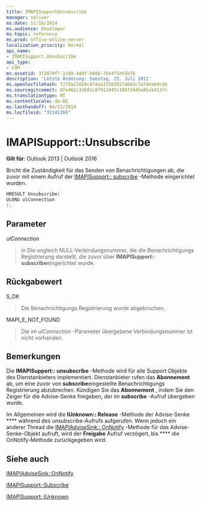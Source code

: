```yaml
---
title: IMAPISupportUnsubscribe
manager: soliver
ms.date: 11/16/2014
ms.audience: Developer
ms.topic: reference
ms.prod: office-online-server
localization_priority: Normal
api_name:
- IMAPISupport.Unsubscribe
api_type:
- COM
ms.assetid: 3f2870f7-1c08-4d0f-b9d8-7644f5e55b78
description: 'Letzte Änderung: Samstag, 23. Juli 2011'
ms.openlocfilehash: f27da216b9c474aa31503917a6d3c7a74eab9c4b
ms.sourcegitcommit: 8fe462c32b91c87911942c188f3445e85a54137c
ms.translationtype: MT
ms.contentlocale: de-DE
ms.lasthandoff: 04/23/2019
ms.locfileid: "32341265"
---
```

# <a name="imapisupportunsubscribe"></a>IMAPISupport::Unsubscribe

  
  
**Gilt für**: Outlook 2013 | Outlook 2016 
  
Bricht die Zuständigkeit für das Senden von Benachrichtigungen ab, die zuvor mit einem Aufruf der [IMAPISupport:: subscribe](imapisupport-subscribe.md) -Methode eingerichtet wurden. 
  
```cpp
HRESULT Unsubscribe(
ULONG ulConnection
);
```

## <a name="parameters"></a>Parameter

 _ulConnection_
  
> in Die ungleich NULL-Verbindungsnummer, die die Benachrichtigungs Registrierung darstellt, die zuvor über **IMAPISupport:: subscribe**eingerichtet wurde.
    
## <a name="return-value"></a>Rückgabewert

S_OK 
  
> Die Benachrichtigungs Registrierung wurde abgebrochen.
    
MAPI_E_NOT_FOUND 
  
> Die im _ulConnection_ -Parameter übergebene Verbindungsnummer ist nicht vorhanden. 
    
## <a name="remarks"></a>Bemerkungen

Die **IMAPISupport:: unsubscribe** -Methode wird für alle Support Objekte des Dienstanbieters implementiert. Dienstanbieter rufen das **Abonnement** ab, um eine zuvor von **subscribe**eingestellte Benachrichtigungs Registrierung abzubrechen. Kündigen Sie das **Abonnement** , indem Sie den Zeiger für die Advise-Senke freigeben, der im **subscribe** -Aufruf übergeben wurde. 
  
Im Allgemeinen wird die **IUnknown:: Release** -Methode der Advise-Senke **** während des unsubscribe-Aufrufs aufgerufen. Wenn jedoch ein anderer Thread die [IMAPIAdviseSink:: OnNotify](imapiadvisesink-onnotify.md) -Methode für das Advise-Senke-Objekt aufruft, wird der **Freigabe** Aufruf verzögert, bis **** die OnNotify-Methode zurückgegeben wird. 
  
## <a name="see-also"></a>Siehe auch



[IMAPIAdviseSink::OnNotify](imapiadvisesink-onnotify.md)
  
[IMAPISupport::Subscribe](imapisupport-subscribe.md)
  
[IMAPISupport: IUnknown](imapisupportiunknown.md)

